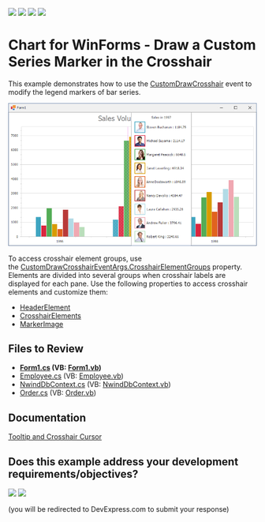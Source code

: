 <!-- default badges list -->
![](https://img.shields.io/endpoint?url=https://codecentral.devexpress.com/api/v1/VersionRange/128574516/22.2.2%2B)
[![](https://img.shields.io/badge/Open_in_DevExpress_Support_Center-FF7200?style=flat-square&logo=DevExpress&logoColor=white)](https://supportcenter.devexpress.com/ticket/details/T333191)
[![](https://img.shields.io/badge/📖_How_to_use_DevExpress_Examples-e9f6fc?style=flat-square)](https://docs.devexpress.com/GeneralInformation/403183)
[![](https://img.shields.io/badge/💬_Leave_Feedback-feecdd?style=flat-square)](#does-this-example-address-your-development-requirementsobjectives)
<!-- default badges end -->

# Chart for WinForms - Draw a Custom Series Marker in the Crosshair

This example demonstrates how to use the [CustomDrawCrosshair](https://docs.devexpress.com/WindowsForms/DevExpress.XtraCharts.ChartControl.CustomDrawCrosshair?v=22.2&p=netframework) event to modify the legend markers of bar series.

![Chart](./image/Chart.png)

To access crosshair element groups, use the&nbsp;<a href="https://documentation.devexpress.com/#CoreLibraries/DevExpressXtraChartsCustomDrawCrosshairEventArgs_CrosshairElementGroupstopic">CustomDrawCrosshairEventArgs.CrosshairElementGroups</a>&nbsp;property. Elements&nbsp;are divided into several groups when crosshair labels are displayed for each pane. Use the following properties to access crosshair elements and customize them:

- [HeaderElement](https://docs.devexpress.com/CoreLibraries/DevExpress.XtraCharts.CrosshairElementGroup.HeaderElement) 
- [CrosshairElements](https://docs.devexpress.com/CoreLibraries/DevExpress.XtraCharts.CrosshairElementGroup.CrosshairElements)
- [MarkerImage](https://docs.devexpress.com/CoreLibraries/DevExpress.XtraCharts.CrosshairLabelElement.MarkerImage)

## Files to Review

* **[Form1.cs](./CS/CustomDrawCrosshairSample/Form1.cs) (VB: [Form1.vb](./VB/CustomDrawCrosshairSample/Form1.vb))**
* [Employee.cs](./CS/CustomDrawCrosshairSample/Model/Employee.cs) (VB: [Employee.vb](./VB/CustomDrawCrosshairSample/Model/Employee.vb))
* [NwindDbContext.cs](./CS/CustomDrawCrosshairSample/Model/NwindDbContext.cs) (VB: [NwindDbContext.vb](./VB/CustomDrawCrosshairSample/Model/NwindDbContext.vb))
* [Order.cs](./CS/CustomDrawCrosshairSample/Model/Order.cs) (VB: [Order.vb](./VB/CustomDrawCrosshairSample/Model/Order.vb))

## Documentation

[Tooltip and Crosshair Cursor](https://docs.devexpress.com/WindowsForms/11976/controls-and-libraries/chart-control/end-user-features/tooltip-and-crosshair-cursor?p=netframework)



<!-- feedback -->
## Does this example address your development requirements/objectives?

[<img src="https://www.devexpress.com/support/examples/i/yes-button.svg"/>](https://www.devexpress.com/support/examples/survey.xml?utm_source=github&utm_campaign=winforms-chart-draw-a-custom-series-marker-in-the-crosshair&~~~was_helpful=yes) [<img src="https://www.devexpress.com/support/examples/i/no-button.svg"/>](https://www.devexpress.com/support/examples/survey.xml?utm_source=github&utm_campaign=winforms-chart-draw-a-custom-series-marker-in-the-crosshair&~~~was_helpful=no)

(you will be redirected to DevExpress.com to submit your response)
<!-- feedback end -->
